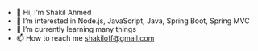 - 👋 Hi, I’m Shakil Ahmed
- 👀 I’m interested in Node.js, JavaScript, Java, Spring Boot, Spring MVC
- 🌱 I’m currently learning many things
- 📫 How to reach me shakiloff@gmail.com

<!---
shakilbl/shakilbl is a ✨ special ✨ repository because its `README.md` (this file) appears on your GitHub profile.
You can click the Preview link to take a look at your changes.
--->
